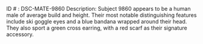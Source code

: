 ID # : DSC-MATE-9860
Description: Subject 9860 appears to be a human male of average build and height. Their most notable distinguishing features include ski goggle eyes and a blue bandana wrapped around their head. They also sport a green cross earring, with a red scarf as their signature accessory.